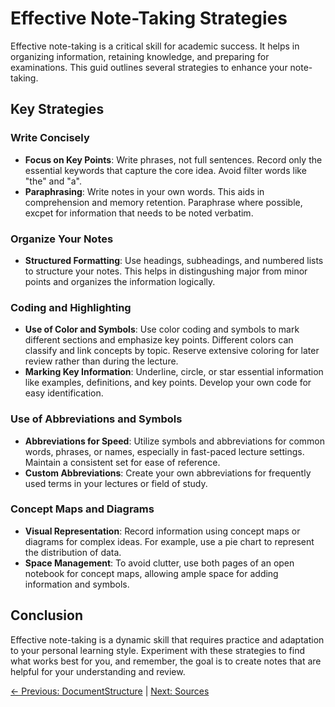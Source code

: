 # Effective Note-Taking Strategies
Effective note-taking is a critical skill for academic success. It helps in organizing information, retaining knowledge, and preparing for examinations. This guid outlines several strategies to enhance your note-taking.

## Key Strategies 

### Write Concisely 
- **Focus on Key Points**: Write phrases, not full sentences. Record only the essential keywords that capture the core idea. Avoid filter words like "the" and "a".
- **Paraphrasing**: Write notes in your own words. This aids in comprehension and memory retention. Paraphrase where possible, excpet for information that needs to be noted verbatim.

### Organize Your Notes
- **Structured Formatting**: Use headings, subheadings, and numbered lists to structure your notes. This helps in distingushing major from minor points and organizes the information logically.

### Coding and Highlighting
- **Use of Color and Symbols**: Use color coding and symbols to mark different sections and emphasize key points. Different colors can classify and link concepts by topic. Reserve extensive coloring for later review rather than during the lecture.
- **Marking Key Information**: Underline, circle, or star essential information like examples, definitions, and key points. Develop your own code for easy identification.

### Use of Abbreviations and Symbols
- **Abbreviations for Speed**: Utilize symbols and abbreviations for common words, phrases, or names, especially in fast-paced lecture settings. Maintain a consistent set for ease of reference.
- **Custom Abbreviations**: Create your own abbreviations for frequently used terms in your lectures or field of study.

### Concept Maps and Diagrams
- **Visual Representation**: Record information using concept maps or diagrams for complex ideas. For example, use a pie chart to represent the distribution of data.
- **Space Management**: To avoid clutter, use both pages of an open notebook for concept maps, allowing ample space for adding information and symbols.

## Conclusion

Effective note-taking is a dynamic skill that requires practice and adaptation to your personal learning style. Experiment with these strategies to find what works best for you, and remember, the goal is to create notes that are helpful for your understanding and review.

[← Previous: DocumentStructure](StructuringDocument.md) | [Next: Sources](CitingSources.md)


